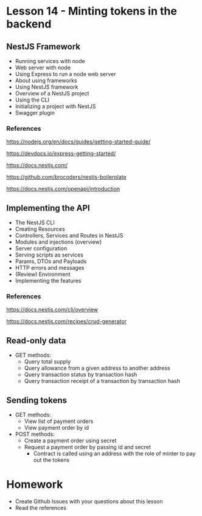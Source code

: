 # Lesson 14 - Minting tokens in the backend
## NestJS Framework
* Running services with node
* Web server with node
* Using Express to run a node web server
* About using frameworks
* Using NestJS framework
* Overview of a NestJS project
* Using the CLI
* Initializing a project with NestJS
* Swagger plugin
### References
https://nodejs.org/en/docs/guides/getting-started-guide/

https://devdocs.io/express-getting-started/

https://docs.nestjs.com/

https://github.com/brocoders/nestjs-boilerplate

https://docs.nestjs.com/openapi/introduction
## Implementing the API
* The NestJS CLI
* Creating Resources
* Controllers, Services and Routes in NestJS
* Modules and injections (overview)
* Server configuration
* Serving scripts as services
* Params, DTOs and Payloads
* HTTP errors and messages
* (Review) Environment
* Implementing the features
### References
https://docs.nestjs.com/cli/overview

https://docs.nestjs.com/recipes/crud-generator

## Read-only data
* GET methods: 
  * Query total supply
  * Query allowance from a given address to another address
  * Query transaction status by transaction hash
  * Query transaction receipt of a transaction by transaction hash

## Sending tokens
* GET methods: 
  * View list of payment orders
  * View payment order by id
* POST methods:
  * Create a payment order using secret
  * Request a payment order by passing id and secret
    * Contract is called using an address with the role of minter to pay out the tokens

# Homework
* Create Github Issues with your questions about this lesson
* Read the references